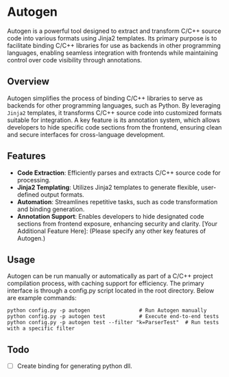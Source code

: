 # Autogen

Autogen is a powerful tool designed to extract and transform C/C++ source code into various formats using Jinja2 templates. Its primary purpose is to facilitate binding C/C++ libraries for use as backends in other programming languages, enabling seamless integration with frontends while maintaining control over code visibility through annotations.

## Overview

Autogen simplifies the process of binding C/C++ libraries to serve as backends for other programming languages, such as Python. By leveraging `Jinja2` templates, it transforms C/C++ source code into customized formats suitable for integration. A key feature is its annotation system, which allows developers to hide specific code sections from the frontend, ensuring clean and secure interfaces for cross-language development.

## Features

- **Code Extraction**: Efficiently parses and extracts C/C++ source code for processing.
- **Jinja2 Templating**: Utilizes Jinja2 templates to generate flexible, user-defined output formats.
- **Automation**: Streamlines repetitive tasks, such as code transformation and binding generation.
- **Annotation Support**: Enables developers to hide designated code sections from frontend exposure, enhancing security and clarity.
[Your Additional Feature Here]: (Please specify any other key features of Autogen.)

## Usage

Autogen can be run manually or automatically as part of a C/C++ project compilation process, with caching support for efficiency. The primary interface is through a config.py script located in the root directory. Below are example commands:

```shell
python config.py -p autogen                # Run Autogen manually
python config.py -p autogen test           # Execute end-to-end tests
python config.py -p autogen test --filter "k=ParserTest"  # Run tests with a specific filter
```

## Todo

- [ ] Create binding for generating python dll.
